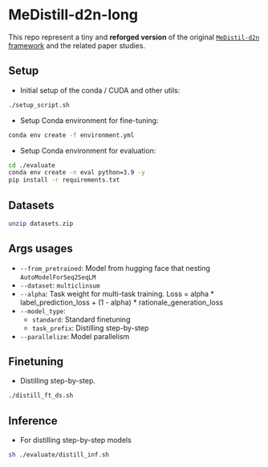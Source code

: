 # MeDistill-d2n-long

This repo represent a tiny and **reforged version** of the original [`MeDistil-d2n` framework](https://github.com/Xiaoxiao-Liu/distill-d2n) and the related paper studies.


## Setup
- Initial setup of the conda / CUDA and other utils:
```bash
./setup_script.sh
```
- Setup Conda environment for fine-tuning:
```bash
conda env create -f environment.yml
```
- Setup Conda environment for evaluation:
```bash
cd ./evaluate
conda env create -n eval python=3.9 -y
pip install -r requirements.txt   
```

## Datasets
```bash
unzip datasets.zip
``` 

## Args usages
- `--from_pretrained`: Model from hugging face that nesting `AutoModelForSeq2SeqLM`
- `--dataset`: `multiclinsum`
- `--alpha`: Task weight for multi-task training. Loss = alpha * label_prediction_loss + (1 - alpha) * rationale_generation_loss
- `--model_type`:
  - `standard`: Standard finetuning 
  - `task_prefix`: Distilling step-by-step
- `--parallelize`: Model parallelism

## Finetuning

- Distilling step-by-step. 
```bash
./distill_ft_ds.sh
```

## Inference

- For distilling step-by-step models
```bash
sh ./evaluate/distill_inf.sh
```
